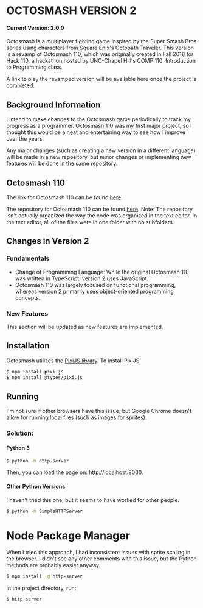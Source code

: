 # OCTOSMASH VERSION 2
#### Current Version: 2.0.0
Octosmash is a multiplayer fighting game inspired by the Super Smash Bros series using characters from Square Enix's Octopath Traveler. This version is a revamp of Octosmash 110, which was originally created in Fall 2018 for Hack 110, a hackathon hosted by UNC-Chapel Hill's COMP 110: Introduction to Programming class.

A link to play the revamped version will be available here once the project is completed.

## Background Information
I intend to make changes to the Octosmash game periodically to track my progress as a programmer. Octosmash 110 was my first major project, so I thought this would be a neat and entertaining way to see how I improve over the years.

Any major changes (such as creating a new version in a different language) will be made in a new repository, but minor changes or implementing new features will be done in the same repository.

## Octosmash 110
The link for Octosmash 110 can be found [here](http://apps.introcs.com/linzhou/z-hack-110/octosmash-110.html).

The repository for Octosmash 110 can be found [here](https://github.com/lin-zhou/Octosmash-110). Note: The repository isn't actually organized the way the code was organized in the text editor. In the text editor, all of the files were in one folder with no subfolders.

## Changes in Version 2
### Fundamentals
* Change of Programming Language: While the original Octosmash 110 was written in TypeScript, version 2 uses JavaScript.
* Octosmash 110 was largely focused on functional programming, whereas version 2 primarily uses object-oriented programming concepts.

### New Features
This section will be updated as new features are implemented.

## Installation
Octosmash utilizes the [PixiJS library](http://www.pixijs.com).
To install PixiJS:
```sh
$ npm install pixi.js
$ npm install @types/pixi.js
```

## Running
I'm not sure if other browsers have this issue, but Google Chrome doesn't allow for running local files (such as images for sprites).

### Solution:

#### Python 3
```sh
$ python -m http.server
```
Then, you can load the page on: http://localhost:8000.

#### Other Python Versions
I haven't tried this one, but it seems to have worked for other people.

```sh
$ python -m SimpleHTTPServer
```

# Node Package Manager
When I tried this approach, I had inconsistent issues with sprite scaling in the browser. I didn't see any other comments with this issue, but the Python methods are probably easier anyway.

```sh
$ npm install -g http-server
```
In the project directory, run:
```sh
$ http-server
```